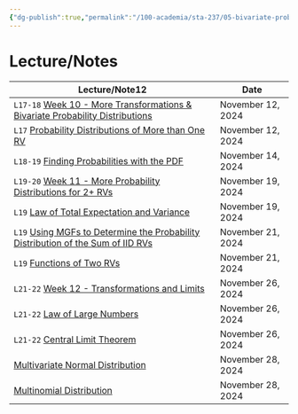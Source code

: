 ```yaml
---
{"dg-publish":true,"permalink":"/100-academia/sta-237/05-bivariate-probability-distributions/5-bivariate-probability-distributions/","tags":["#module","#university","stats"],"created":"2024-11-17T21:31:11.429-05:00","updated":"2024-12-06T07:39:40.000-05:00"}
---
```



# Lecture/Notes

<div><table class="dataview table-view-table"><thead class="table-view-thead"><tr class="table-view-tr-header"><th class="table-view-th"><span>Lecture/Note</span><span class="dataview small-text">12</span></th><th class="table-view-th"><span>Date</span></th></tr></thead><tbody class="table-view-tbody"><tr><td><span> <code class="code-styler-inline">L17-18</code> <a data-tooltip-position="top" aria-label="100 Academia/STA237/05 Bivariate Probability Distributions/Week 10 - More Transformations &amp; Bivariate Probability Distributions.md" data-href="100 Academia/STA237/05 Bivariate Probability Distributions/Week 10 - More Transformations &amp; Bivariate Probability Distributions.md" href="100 Academia/STA237/05 Bivariate Probability Distributions/Week 10 - More Transformations &amp; Bivariate Probability Distributions.md" class="internal-link" target="_blank" rel="noopener nofollow">Week 10 - More Transformations &amp; Bivariate Probability Distributions</a></span></td><td>November 12, 2024</td></tr><tr><td><span> <code class="code-styler-inline">L17</code> <a data-tooltip-position="top" aria-label="100 Academia/STA237/05 Bivariate Probability Distributions/Probability Distributions of More than One RV.md" data-href="100 Academia/STA237/05 Bivariate Probability Distributions/Probability Distributions of More than One RV.md" href="100 Academia/STA237/05 Bivariate Probability Distributions/Probability Distributions of More than One RV.md" class="internal-link" target="_blank" rel="noopener nofollow">Probability Distributions of More than One RV</a></span></td><td>November 12, 2024</td></tr><tr><td><span> <code class="code-styler-inline">L18-19</code> <a data-tooltip-position="top" aria-label="100 Academia/STA237/05 Bivariate Probability Distributions/Finding Probabilities with the PDF.md" data-href="100 Academia/STA237/05 Bivariate Probability Distributions/Finding Probabilities with the PDF.md" href="100 Academia/STA237/05 Bivariate Probability Distributions/Finding Probabilities with the PDF.md" class="internal-link" target="_blank" rel="noopener nofollow">Finding Probabilities with the PDF</a></span></td><td>November 14, 2024</td></tr><tr><td><span> <code class="code-styler-inline">L19-20</code> <a data-tooltip-position="top" aria-label="100 Academia/STA237/05 Bivariate Probability Distributions/Week 11 - More Probability Distributions for 2+ RVs.md" data-href="100 Academia/STA237/05 Bivariate Probability Distributions/Week 11 - More Probability Distributions for 2+ RVs.md" href="100 Academia/STA237/05 Bivariate Probability Distributions/Week 11 - More Probability Distributions for 2+ RVs.md" class="internal-link" target="_blank" rel="noopener nofollow">Week 11 - More Probability Distributions for 2+ RVs</a></span></td><td>November 19, 2024</td></tr><tr><td><span> <code class="code-styler-inline">L19</code> <a data-tooltip-position="top" aria-label="100 Academia/STA237/05 Bivariate Probability Distributions/Law of Total Expectation and Variance.md" data-href="100 Academia/STA237/05 Bivariate Probability Distributions/Law of Total Expectation and Variance.md" href="100 Academia/STA237/05 Bivariate Probability Distributions/Law of Total Expectation and Variance.md" class="internal-link" target="_blank" rel="noopener nofollow">Law of Total Expectation and Variance</a></span></td><td>November 19, 2024</td></tr><tr><td><span> <code class="code-styler-inline">L19</code> <a data-tooltip-position="top" aria-label="100 Academia/STA237/05 Bivariate Probability Distributions/Using MGFs to Determine the Probability Distribution of the Sum of IID RVs.md" data-href="100 Academia/STA237/05 Bivariate Probability Distributions/Using MGFs to Determine the Probability Distribution of the Sum of IID RVs.md" href="100 Academia/STA237/05 Bivariate Probability Distributions/Using MGFs to Determine the Probability Distribution of the Sum of IID RVs.md" class="internal-link" target="_blank" rel="noopener nofollow">Using MGFs to Determine the Probability Distribution of the Sum of IID RVs</a></span></td><td>November 21, 2024</td></tr><tr><td><span> <code class="code-styler-inline">L19</code> <a data-tooltip-position="top" aria-label="100 Academia/STA237/05 Bivariate Probability Distributions/Functions of Two RVs.md" data-href="100 Academia/STA237/05 Bivariate Probability Distributions/Functions of Two RVs.md" href="100 Academia/STA237/05 Bivariate Probability Distributions/Functions of Two RVs.md" class="internal-link" target="_blank" rel="noopener nofollow">Functions of Two RVs</a></span></td><td>November 21, 2024</td></tr><tr><td><span> <code class="code-styler-inline">L21-22</code> <a data-tooltip-position="top" aria-label="100 Academia/STA237/05 Bivariate Probability Distributions/Week 12 - Transformations and Limits.md" data-href="100 Academia/STA237/05 Bivariate Probability Distributions/Week 12 - Transformations and Limits.md" href="100 Academia/STA237/05 Bivariate Probability Distributions/Week 12 - Transformations and Limits.md" class="internal-link" target="_blank" rel="noopener nofollow">Week 12 - Transformations and Limits</a></span></td><td>November 26, 2024</td></tr><tr><td><span> <code class="code-styler-inline">L21-22</code> <a data-tooltip-position="top" aria-label="100 Academia/STA237/05 Bivariate Probability Distributions/Law of Large Numbers.md" data-href="100 Academia/STA237/05 Bivariate Probability Distributions/Law of Large Numbers.md" href="100 Academia/STA237/05 Bivariate Probability Distributions/Law of Large Numbers.md" class="internal-link" target="_blank" rel="noopener nofollow">Law of Large Numbers</a></span></td><td>November 26, 2024</td></tr><tr><td><span> <code class="code-styler-inline">L21-22</code> <a data-tooltip-position="top" aria-label="100 Academia/STA237/05 Bivariate Probability Distributions/Central Limit Theorem.md" data-href="100 Academia/STA237/05 Bivariate Probability Distributions/Central Limit Theorem.md" href="100 Academia/STA237/05 Bivariate Probability Distributions/Central Limit Theorem.md" class="internal-link" target="_blank" rel="noopener nofollow">Central Limit Theorem</a></span></td><td>November 26, 2024</td></tr><tr><td><span><a data-tooltip-position="top" aria-label="100 Academia/STA237/05 Bivariate Probability Distributions/Multivariate Normal Distribution.md" data-href="100 Academia/STA237/05 Bivariate Probability Distributions/Multivariate Normal Distribution.md" href="100 Academia/STA237/05 Bivariate Probability Distributions/Multivariate Normal Distribution.md" class="internal-link" target="_blank" rel="noopener nofollow">Multivariate Normal Distribution</a></span></td><td>November 28, 2024</td></tr><tr><td><span><a data-tooltip-position="top" aria-label="100 Academia/STA237/05 Bivariate Probability Distributions/Multinomial Distribution.md" data-href="100 Academia/STA237/05 Bivariate Probability Distributions/Multinomial Distribution.md" href="100 Academia/STA237/05 Bivariate Probability Distributions/Multinomial Distribution.md" class="internal-link" target="_blank" rel="noopener nofollow">Multinomial Distribution</a></span></td><td>November 28, 2024</td></tr></tbody></table></div>
